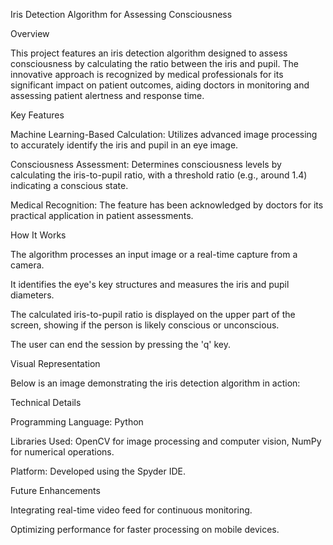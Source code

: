 Iris Detection Algorithm for Assessing Consciousness 

Overview 

This project features an iris detection algorithm designed to assess consciousness by calculating the ratio between the iris and pupil. The innovative approach is recognized by medical professionals for its significant impact on patient outcomes, aiding doctors in monitoring and assessing patient alertness and response time. 

Key Features 

Machine Learning-Based Calculation: Utilizes advanced image processing to accurately identify the iris and pupil in an eye image. 

Consciousness Assessment: Determines consciousness levels by calculating the iris-to-pupil ratio, with a threshold ratio (e.g., around 1.4) indicating a conscious state. 

Medical Recognition: The feature has been acknowledged by doctors for its practical application in patient assessments. 

How It Works 

The algorithm processes an input image or a real-time capture from a camera. 

It identifies the eye's key structures and measures the iris and pupil diameters. 

The calculated iris-to-pupil ratio is displayed on the upper part of the screen, showing if the person is likely conscious or unconscious. 

The user can end the session by pressing the 'q' key. 

Visual Representation 

Below is an image demonstrating the iris detection algorithm in action: 

Technical Details 

Programming Language: Python 

Libraries Used: OpenCV for image processing and computer vision, NumPy for numerical operations. 

Platform: Developed using the Spyder IDE. 

Future Enhancements 

Integrating real-time video feed for continuous monitoring. 

Optimizing performance for faster processing on mobile devices. 

 
